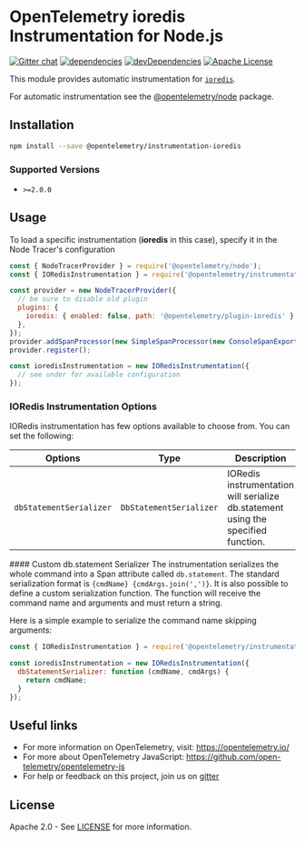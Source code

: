 # OpenTelemetry ioredis Instrumentation for Node.js

[![Gitter chat][gitter-image]][gitter-url]
[![dependencies][dependencies-image]][dependencies-url]
[![devDependencies][devDependencies-image]][devDependencies-url]
[![Apache License][license-image]][license-image]

This module provides automatic instrumentation for [`ioredis`](https://github.com/luin/ioredis).

For automatic instrumentation see the
[@opentelemetry/node](https://github.com/open-telemetry/opentelemetry-js/tree/main/packages/opentelemetry-node) package.

## Installation

```sh
npm install --save @opentelemetry/instrumentation-ioredis
```

### Supported Versions

- `>=2.0.0`

## Usage

To load a specific instrumentation (**ioredis** in this case), specify it in the Node Tracer's configuration

```javascript
const { NodeTracerProvider } = require('@opentelemetry/node');
const { IORedisInstrumentation } = require('@opentelemetry/instrumentation-ioredis');

const provider = new NodeTracerProvider({
  // be sure to disable old plugin
  plugins: {
    ioredis: { enabled: false, path: '@opentelemetry/plugin-ioredis' }
  },
});
provider.addSpanProcessor(new SimpleSpanProcessor(new ConsoleSpanExporter()));
provider.register();

const ioredisInstrumentation = new IORedisInstrumentation({
  // see under for available configuration
});

```

### IORedis Instrumentation Options

IORedis instrumentation has few options available to choose from. You can set the following:

| Options | Type | Description |
| ------- | ---- | ----------- |
| `dbStatementSerializer` | `DbStatementSerializer` | IORedis instrumentation will serialize db.statement using the specified function. |

#### Custom db.statement Serializer
The instrumentation serializes the whole command into a Span attribute called `db.statement`. The standard serialization format is `{cmdName} {cmdArgs.join(',')}`.
It is also possible to define a custom serialization function. The function will receive the command name and arguments and must return a string.

Here is a simple example to serialize the command name skipping arguments:

```javascript
const { IORedisInstrumentation } = require('@opentelemetry/instrumentation-ioredis');

const ioredisInstrumentation = new IORedisInstrumentation({
  dbStatementSerializer: function (cmdName, cmdArgs) {
    return cmdName;
  }
});

```

## Useful links

- For more information on OpenTelemetry, visit: <https://opentelemetry.io/>
- For more about OpenTelemetry JavaScript: <https://github.com/open-telemetry/opentelemetry-js>
- For help or feedback on this project, join us on [gitter][gitter-url]

## License

Apache 2.0 - See [LICENSE][license-url] for more information.

[gitter-image]: https://badges.gitter.im/open-telemetry/opentelemetry-js-contrib.svg
[gitter-url]: https://gitter.im/open-telemetry/opentelemetry-node?utm_source=badge&utm_medium=badge&utm_campaign=pr-badge&utm_content=badge
[license-url]: https://github.com/open-telemetry/opentelemetry-js-contrib/blob/main/LICENSE
[license-image]: https://img.shields.io/badge/license-Apache_2.0-green.svg?style=flat
[dependencies-image]: https://david-dm.org/open-telemetryopentelemetry-js-contrib/status.svg?path=packages/opentelemetry-instrumentation-ioredis
[dependencies-url]: https://david-dm.org/open-telemetry/opentelemetry-js-contrib?path=packages%2Fopentelemetry-instrumentation-ioredis
[devDependencies-image]: https://david-dm.org/open-telemetryopentelemetry-js-contrib/dev-status.svg?path=packages/opentelemetry-instrumentation-ioredis
[devDependencies-url]: https://david-dm.org/open-telemetry/opentelemetry-js-contrib?path=packages%2Fopentelemetry-instrumentation-ioredis&type=dev

